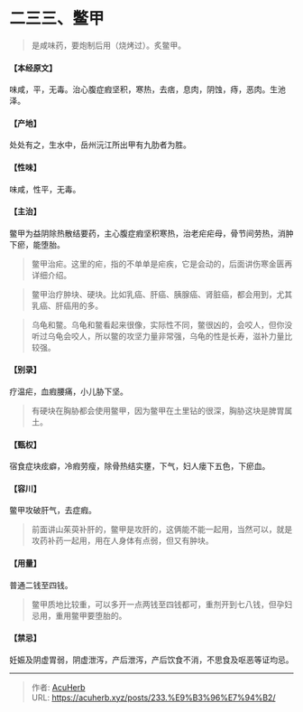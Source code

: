 # 二三三、鳖甲


> 是咸味药，要炮制后用（烧烤过）。炙鳖甲。

#### 【本经原文】
味咸，平，无毒。治心腹症瘕坚积，寒热，去痞，息肉，阴蚀，痔，恶肉。生池泽。
#### 【产地】
处处有之，生水中，岳州沅江所出甲有九肋者为胜。
#### 【性味】
味咸，性平，无毒。
#### 【主治】
鳖甲为益阴除热散结要药，主心腹症瘕坚积寒热，治老疟疟母，骨节间劳热，消肿下瘀，能堕胎。

> 鳖甲治疟‍。这里的疟，指的不单单是疟疾，它是会动的，后面讲伤寒金匮再详细介绍。

> 鳖甲治疗肿块、硬块。比如乳癌、肝癌、胰腺癌、肾脏癌，都会用到，尤其乳癌、肝癌用的多。

> 乌龟和鳖。乌龟和鳖看起来很像，实际性不同，鳖很凶的，会咬人，但你没听过乌龟会咬人，所以鳖的攻坚力量非常强，乌龟的性是长寿，滋补力量比较强。

#### 【别录】
疗温疟，血瘕腰痛，小儿胁下坚。

> 有硬块在胸胁都会使用鳖甲，因为鳖甲在土里钻的很深，胸胁这块是脾胃属土。

#### 【甄权】
宿食症块痃癖，冷瘕劳瘦，除骨热结实壅，下气，妇人瘘下五色，下瘀血。
#### 【容川】
鳖甲攻破肝气，去症瘕。

> 前面讲山茱萸补肝的，鳖甲是攻肝的，这俩能不能一起用，当然可以，就是攻药补药一起用，用在人身体有点弱，但又有肿块。

#### 【用量】
普通二钱至四钱。

> 鳖甲质地比较重，可以多开一点两钱至四钱都可，重剂开到七八钱，但孕妇忌用，重用鳖甲要堕胎的。

#### 【禁忌】
妊娠及阴虚胃弱，阴虚泄泻，产后泄泻，产后饮食不消，不思食及呕恶等证均忌。

---

> 作者: [AcuHerb](https://acuherb.xyz)  
> URL: https://acuherb.xyz/posts/233.%E9%B3%96%E7%94%B2/  

